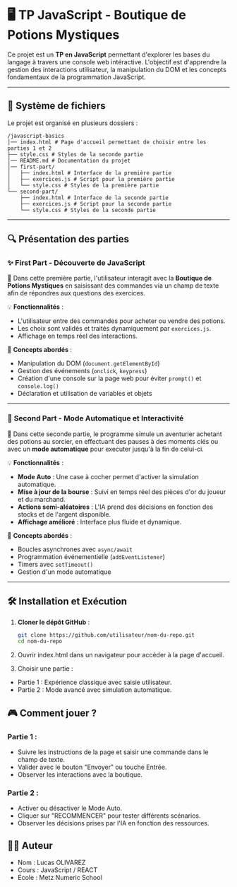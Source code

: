 # 🖥️ TP JavaScript - Boutique de Potions Mystiques

Ce projet est un **TP en JavaScript** permettant d'explorer les bases du langage à travers une console web intéractive. L'objectif est d'apprendre la gestion des interactions utilisateur, la manipulation du DOM et les concepts fondamentaux de la programmation JavaScript.

---

## 📁 Système de fichiers

Le projet est organisé en plusieurs dossiers :

```
/javascript-basics 
│── index.html # Page d'accueil permettant de choisir entre les parties 1 et 2 
├── style.css # Styles de la seconde partie 
│── README.md # Documentation du projet
│── first-part/ 
│   ├── index.html # Interface de la première partie 
│   ├── exercices.js # Script pour la première partie 
│   └── style.css # Styles de la première partie 
└── second-part/ 
    ├── index.html # Interface de la seconde partie 
    ├── exercices.js # Script pour la seconde partie 
    └── style.css # Styles de la seconde partie 
```

---

## 🔍 Présentation des parties

### ✨ **First Part - Découverte de JavaScript**
📌 Dans cette première partie, l'utilisateur interagit avec la **Boutique de Potions Mystiques** en saisissant des commandes via un champ de texte afin de répondres aux questions des exercices.  

💡 **Fonctionnalités** :
- L'utilisateur entre des commandes pour acheter ou vendre des potions.
- Les choix sont validés et traités dynamiquement par `exercices.js`.
- Affichage en temps réel des interactions.

🔹 **Concepts abordés** :
- Manipulation du DOM (`document.getElementById`)
- Gestion des événements (`onclick`, `keypress`)
- Création d'une console sur la page web pour éviter `prompt()` et `console.log()`
- Déclaration et utilisation de variables et objets

---

### 🚀 **Second Part - Mode Automatique et Interactivité**
📌 Dans cette seconde partie, le programme simule un aventurier achetant des potions au sorcier, en effectuant des pauses à des moments clés ou avec un **mode automatique** pour executer jusqu'à la fin de celui-ci.

💡 **Fonctionnalités** :
- **Mode Auto** : Une case à cocher permet d'activer la simulation automatique.
- **Mise à jour de la bourse** : Suivi en temps réel des pièces d'or du joueur et du marchand.
- **Actions semi-aléatoires** : L'IA prend des décisions en fonction des stocks et de l'argent disponible.
- **Affichage amélioré** : Interface plus fluide et dynamique.

🔹 **Concepts abordés** :
- Boucles asynchrones avec `async/await`
- Programmation événementielle (`addEventListener`)
- Timers avec `setTimeout()`
- Gestion d'un mode automatique

---

## 🛠️ Installation et Exécution

1. **Cloner le dépôt GitHub** :
   ```sh
   git clone https://github.com/utilisateur/nom-du-repo.git
   cd nom-du-repo

2. Ouvrir index.html dans un navigateur pour accéder à la page d'accueil.

3. Choisir une partie :

- Partie 1 : Expérience classique avec saisie utilisateur.
- Partie 2 : Mode avancé avec simulation automatique.

## 🎮 Comment jouer ?

### Partie 1 :

- Suivre les instructions de la page et saisir une commande dans le champ de texte.
- Valider avec le bouton "Envoyer" ou touche Entrée.
- Observer les interactions avec la boutique.

### Partie 2 :

- Activer ou désactiver le Mode Auto.
- Cliquer sur "RECOMMENCER" pour tester différents scénarios.
- Observer les décisions prises par l'IA en fonction des ressources.

## 👨‍💻 Auteur
- Nom : Lucas OLIVAREZ
- Cours : JavaScript / REACT
- École : Metz Numeric School
